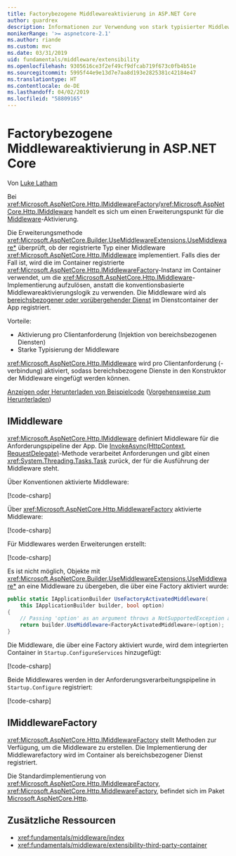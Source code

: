 ```yaml
---
title: Factorybezogene Middlewareaktivierung in ASP.NET Core
author: guardrex
description: Informationen zur Verwendung von stark typisierter Middleware mit einer factorybezogenen Aktivierungsimplementierung von ASP.NET Core.
monikerRange: '>= aspnetcore-2.1'
ms.author: riande
ms.custom: mvc
ms.date: 03/31/2019
uid: fundamentals/middleware/extensibility
ms.openlocfilehash: 9305616ce3f2ef49cf9dfcab719f673c0fb4b51e
ms.sourcegitcommit: 5995f44e9e13d7e7aa8d193e2825381c42184e47
ms.translationtype: HT
ms.contentlocale: de-DE
ms.lasthandoff: 04/02/2019
ms.locfileid: "58809165"
---
```

# <a name="factory-based-middleware-activation-in-aspnet-core"></a>Factorybezogene Middlewareaktivierung in ASP.NET Core

Von [Luke Latham](https://github.com/guardrex)

Bei <xref:Microsoft.AspNetCore.Http.IMiddlewareFactory>/<xref:Microsoft.AspNetCore.Http.IMiddleware> handelt es sich um einen Erweiterungspunkt für die [Middleware](xref:fundamentals/middleware/index)-Aktivierung.

Die Erweiterungsmethode <xref:Microsoft.AspNetCore.Builder.UseMiddlewareExtensions.UseMiddleware*> überprüft, ob der registrierte Typ einer Middleware <xref:Microsoft.AspNetCore.Http.IMiddleware> implementiert. Falls dies der Fall ist, wird die im Container registrierte <xref:Microsoft.AspNetCore.Http.IMiddlewareFactory>-Instanz im Container verwendet, um die <xref:Microsoft.AspNetCore.Http.IMiddleware>-Implementierung aufzulösen, anstatt die konventionsbasierte Middlewareaktivierungslogik zu verwenden. Die Middleware wird als [bereichsbezogener oder vorübergehender Dienst](xref:fundamentals/dependency-injection#service-lifetimes) im Dienstcontainer der App registriert.

Vorteile:

* Aktivierung pro Clientanforderung (Injektion von bereichsbezogenen Diensten)
* Starke Typisierung der Middleware

<xref:Microsoft.AspNetCore.Http.IMiddleware> wird pro Clientanforderung (-verbindung) aktiviert, sodass bereichsbezogene Dienste in den Konstruktor der Middleware eingefügt werden können.

[Anzeigen oder Herunterladen von Beispielcode](https://github.com/aspnet/Docs/tree/master/aspnetcore/fundamentals/middleware/extensibility/samples) ([Vorgehensweise zum Herunterladen](xref:index#how-to-download-a-sample))

## <a name="imiddleware"></a>IMiddleware

<xref:Microsoft.AspNetCore.Http.IMiddleware> definiert Middleware für die Anforderungspipeline der App. Die [InvokeAsync(HttpContext, RequestDelegate)](xref:Microsoft.AspNetCore.Http.IMiddleware.InvokeAsync*)-Methode verarbeitet Anforderungen und gibt einen <xref:System.Threading.Tasks.Task> zurück, der für die Ausführung der Middleware steht.

Über Konventionen aktivierte Middleware:

[!code-csharp[](extensibility/samples/2.x/MiddlewareExtensibilitySample/Middleware/ConventionalMiddleware.cs?name=snippet1)]

Über <xref:Microsoft.AspNetCore.Http.MiddlewareFactory> aktivierte Middleware:

[!code-csharp[](extensibility/samples/2.x/MiddlewareExtensibilitySample/Middleware/FactoryActivatedMiddleware.cs?name=snippet1)]

Für Middlewares werden Erweiterungen erstellt:

[!code-csharp[](extensibility/samples/2.x/MiddlewareExtensibilitySample/Middleware/MiddlewareExtensions.cs?name=snippet1)]

Es ist nicht möglich, Objekte mit <xref:Microsoft.AspNetCore.Builder.UseMiddlewareExtensions.UseMiddleware*> an eine Middleware zu übergeben, die über eine Factory aktiviert wurde:

```csharp
public static IApplicationBuilder UseFactoryActivatedMiddleware(
    this IApplicationBuilder builder, bool option)
{
    // Passing 'option' as an argument throws a NotSupportedException at runtime.
    return builder.UseMiddleware<FactoryActivatedMiddleware>(option);
}
```

Die Middleware, die über eine Factory aktiviert wurde, wird dem integrierten Container in `Startup.ConfigureServices` hinzugefügt:

[!code-csharp[](extensibility/samples/2.x/MiddlewareExtensibilitySample/Startup.cs?name=snippet1&highlight=6)]

Beide Middlewares werden in der Anforderungsverarbeitungspipeline in `Startup.Configure` registriert:

[!code-csharp[](extensibility/samples/2.x/MiddlewareExtensibilitySample/Startup.cs?name=snippet2&highlight=13-14)]

## <a name="imiddlewarefactory"></a>IMiddlewareFactory

<xref:Microsoft.AspNetCore.Http.IMiddlewareFactory> stellt Methoden zur Verfügung, um die Middleware zu erstellen. Die Implementierung der Middlewarefactory wird im Container als bereichsbezogener Dienst registriert.

Die Standardimplementierung von <xref:Microsoft.AspNetCore.Http.IMiddlewareFactory>, <xref:Microsoft.AspNetCore.Http.MiddlewareFactory>, befindet sich im Paket [Microsoft.AspNetCore.Http](https://www.nuget.org/packages/Microsoft.AspNetCore.Http/).

## <a name="additional-resources"></a>Zusätzliche Ressourcen

* <xref:fundamentals/middleware/index>
* <xref:fundamentals/middleware/extensibility-third-party-container>
